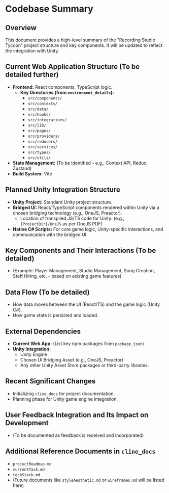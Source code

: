 # Codebase Summary

## Overview
This document provides a high-level summary of the "Recording Studio Tycoon" project structure and key components. It will be updated to reflect the integration with Unity.

## Current Web Application Structure (To be detailed further)
- **Frontend:** React components, TypeScript logic.
  - **Key Directories (from `environment_details`):**
    - `src/components/`
    - `src/contexts/`
    - `src/data/`
    - `src/hooks/`
    - `src/integrations/`
    - `src/lib/`
    - `src/pages/`
    - `src/providers/`
    - `src/reducers/`
    - `src/services/`
    - `src/types/`
    - `src/utils/`
- **State Management:** (To be identified - e.g., Context API, Redux, Zustand)
- **Build System:** Vite

## Planned Unity Integration Structure
- **Unity Project:** Standard Unity project structure.
- **Bridged UI:** React/TypeScript components rendered within Unity via a chosen bridging technology (e.g., OneJS, Preactor).
  - Location of transpiled JS/TS code for Unity: (e.g., `{ProjectDir}/OneJS` as per OneJS PDF)
- **Native C# Scripts:** For core game logic, Unity-specific interactions, and communication with the bridged UI.

## Key Components and Their Interactions (To be detailed)
- (Example: Player Management, Studio Management, Song Creation, Staff Hiring, etc. - based on existing game features)

## Data Flow (To be detailed)
- How data moves between the UI (React/TS) and the game logic (Unity C#).
- How game state is persisted and loaded.

## External Dependencies
- **Current Web App:** (List key npm packages from `package.json`)
- **Unity Integration:**
  - Unity Engine
  - Chosen UI Bridging Asset (e.g., OneJS, Preactor)
  - Any other Unity Asset Store packages or third-party libraries.

## Recent Significant Changes
- Initializing `cline_docs` for project documentation.
- Planning phase for Unity game engine integration.

## User Feedback Integration and Its Impact on Development
- (To be documented as feedback is received and incorporated)

## Additional Reference Documents in `cline_docs`
- `projectRoadmap.md`
- `currentTask.md`
- `techStack.md`
- (Future documents like `styleAesthetic.md` or `wireframes.md` will be listed here)
